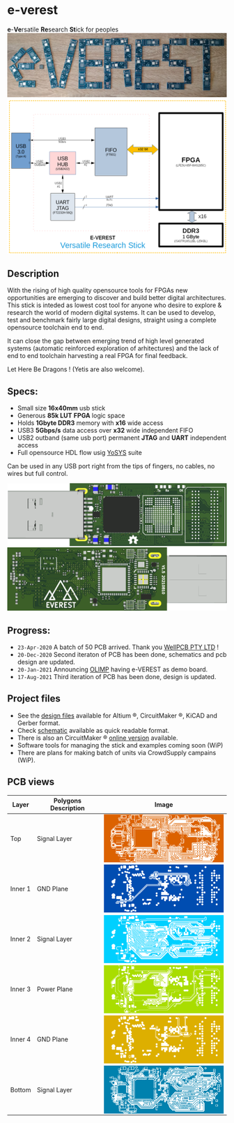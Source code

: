 # e-verest
**e**-**Ve**rsatile **Re**search **St**ick for peoples
![PCB](docs/images/e-VEREST-pcb.jpg)
![DIAG](docs/images/EVEREST-DIAG.png)

## Description

  With the rising of high quality opensource tools for FPGAs new opportunities are emerging to discover and build better digital architectures.
  This stick is inteded as lowest cost tool for anyone who desire to explore & research the world of modern digital systems.
  It can be used to develop, test and benchmark fairly large digital designs, straight using a complete opensource toolchain end to end.

  It can close the gap between emerging trend of high level generated systems (automatic reinforced exploration of arhitectures) and the lack of end to end toolchain harvesting a real FPGA for final feedback.

  Let Here Be Dragons ! (Yetis are also welcome).


## Specs:

* Small size **16x40mm** usb stick
* Generous **85k LUT** **FPGA** logic space
* Holds **1Gbyte DDR3** memory with **x16** wide access
* USB3 **5Gbps/s** data access over **x32** wide independent FIFO
* USB2 outband (same usb port) permanent **JTAG** and **UART** independent access
* Full opensource HDL flow usig [YoSYS](https://github.com/YosysHQ) suite

Can be used in any USB port right from the tips of fingers, no cables, no wires but full control.

![OVERVIEW-TOP](docs/images/EVEREST-3D-TOP.png)
![OVERVIEW-BOTTOM](docs/images/EVEREST-3D-BOTTOM.png)

## Progress:
* ```23-Apr-2020``` A batch of 50 PCB arrived. Thank you [WellPCB PTY LTD](https://www.wellpcb.com) !
* ```20-Dec-2020``` Second iteraton of PCB has been done, schematics and pcb design are updated.
* ```20-Jan-2021``` Announcing [OLIMP](https://github.com/cbalint13/OLIMP) having e-VEREST as demo board.
* ```17-Aug-2021``` Third iteration of PCB has been done, design is updated.


## Project files
* See the [design files](hardware) available for Altium ®, CircuitMaker ®, KiCAD and Gerber format.
* Check [schematic](hardware/e-VEREST-v1_5.pdf) available as quick readable format.
* There is also an CircuitMaker ® [online version](https://circuitmaker.com/Projects/Details/Cristian-Balint/e-VEREST) available.
* Software tools for managing the stick and examples coming soon (WiP)
* There are plans for making batch of units via CrowdSupply campains (WiP).

## PCB views

| Layer       | Polygons Description |Image  |
| ----------- | ------------------- |-------|
| Top | Signal Layer | <img src="docs/images/layers/GTL.png" alt="Top Layer" width="300" align="center"/>|
| Inner 1 | GND Plane | <img src="docs/images/layers/G1.png" alt="Inner Layer 1" width="300" align="center"/>|
| Inner 2 | Signal Layer | <img src="docs/images/layers/G2.png" alt="Inner Layer 2" width="300" align="center"/>|
| Inner 3 | Power Plane | <img src="docs/images/layers/G3.png" alt="Inner Layer 3 Polygon" width="300" align="center"/>|
| Inner 4 | GND Plane | <img src="docs/images/layers/G4.png" alt="Inner Layer 4 Polygons" width="300" align="center"/>|
| Bottom |  Signal Layer | <img src="docs/images/layers/GBL.png" alt="Bottom Layer Polygon" width="300" align="center"/>|
